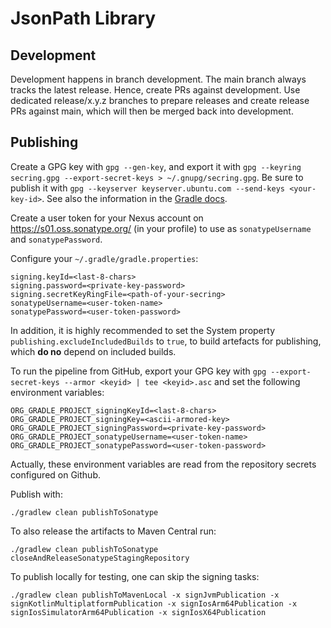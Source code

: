 # JsonPath Library

## Development

Development happens in branch development. The main branch always tracks the latest release. Hence, create PRs against development. Use dedicated release/x.y.z branches to prepare releases and create release PRs against main, which will then be merged back into development.

## Publishing

Create a GPG key with `gpg --gen-key`, and export it with `gpg --keyring secring.gpg --export-secret-keys > ~/.gnupg/secring.gpg`. Be sure to publish it with `gpg --keyserver keyserver.ubuntu.com --send-keys <your-key-id>`. See also the information in the [Gradle docs](https://docs.gradle.org/current/userguide/signing_plugin.html).

Create a user token for your Nexus account on <https://s01.oss.sonatype.org/> (in your profile) to use as `sonatypeUsername` and `sonatypePassword`.

Configure your `~/.gradle/gradle.properties`:

```properties
signing.keyId=<last-8-chars>
signing.password=<private-key-password>
signing.secretKeyRingFile=<path-of-your-secring>
sonatypeUsername=<user-token-name>
sonatypePassword=<user-token-password>
```

In addition, it is highly recommended to set the System property `publishing.excludeIncludedBuilds` to `true`, to
build artefacts for publishing, which **do no** depend on included builds.

To run the pipeline from GitHub, export your GPG key with `gpg --export-secret-keys --armor <keyid> | tee <keyid>.asc` and set the following environment variables:

```shell
ORG_GRADLE_PROJECT_signingKeyId=<last-8-chars>
ORG_GRADLE_PROJECT_signingKey=<ascii-armored-key>
ORG_GRADLE_PROJECT_signingPassword=<private-key-password>
ORG_GRADLE_PROJECT_sonatypeUsername=<user-token-name>
ORG_GRADLE_PROJECT_sonatypePassword=<user-token-password>
```

Actually, these environment variables are read from the repository secrets configured on Github.

Publish with:

```shell
./gradlew clean publishToSonatype
```

To also release the artifacts to Maven Central run:

```shell
./gradlew clean publishToSonatype closeAndReleaseSonatypeStagingRepository
```

To publish locally for testing, one can skip the signing tasks:

```shell
./gradlew clean publishToMavenLocal -x signJvmPublication -x signKotlinMultiplatformPublication -x signIosArm64Publication -x signIosSimulatorArm64Publication -x signIosX64Publication
```
